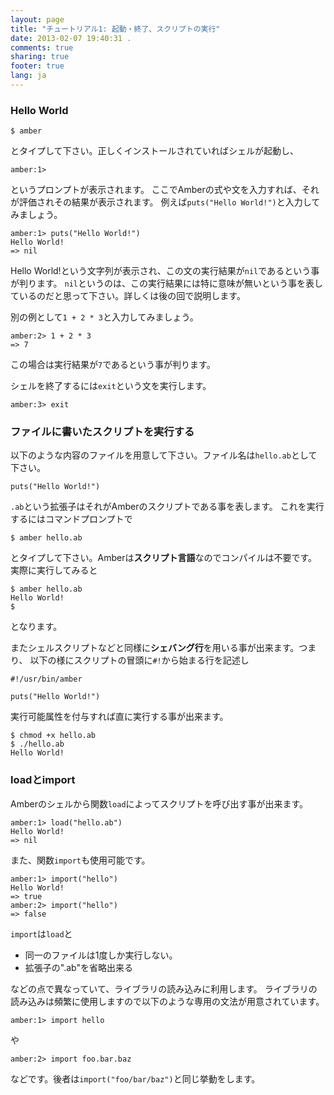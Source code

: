 ```yaml
---
layout: page
title: "チュートリアル1: 起動・終了、スクリプトの実行"
date: 2013-02-07 19:40:31 .
comments: true
sharing: true
footer: true
lang: ja
---
```


### Hello World

    $ amber

とタイプして下さい。正しくインストールされていればシェルが起動し、

    amber:1>

というプロンプトが表示されます。
ここでAmberの式や文を入力すれば、それが評価されその結果が表示されます。
例えば`puts("Hello World!")`と入力してみましょう。

    amber:1> puts("Hello World!")
    Hello World!
    => nil

Hello World!という文字列が表示され、この文の実行結果が`nil`であるという事が判ります。
`nil`というのは、この実行結果には特に意味が無いという事を表しているのだと思って下さい。詳しくは後の回で説明します。

別の例として`1 + 2 * 3`と入力してみましょう。

    amber:2> 1 + 2 * 3
    => 7

この場合は実行結果が`7`であるという事が判ります。

シェルを終了するには`exit`という文を実行します。

    amber:3> exit


### ファイルに書いたスクリプトを実行する

以下のような内容のファイルを用意して下さい。ファイル名は`hello.ab`として下さい。

    puts("Hello World!")

`.ab`という拡張子はそれがAmberのスクリプトである事を表します。
これを実行するにはコマンドプロンプトで

    $ amber hello.ab

とタイプして下さい。Amberは**スクリプト言語**なのでコンパイルは不要です。
実際に実行してみると

    $ amber hello.ab
    Hello World!
    $

となります。

またシェルスクリプトなどと同様に**シェバング行**を用いる事が出来ます。つまり、
以下の様にスクリプトの冒頭に`#!`から始まる行を記述し

    #!/usr/bin/amber

    puts("Hello World!")

実行可能属性を付与すれば直に実行する事が出来ます。

    $ chmod +x hello.ab
    $ ./hello.ab
    Hello World!

### loadとimport

Amberのシェルから関数`load`によってスクリプトを呼び出す事が出来ます。

    amber:1> load("hello.ab")
    Hello World!
    => nil

また、関数`import`も使用可能です。

    amber:1> import("hello")
    Hello World!
    => true
    amber:2> import("hello")
    => false

`import`は`load`と

* 同一のファイルは1度しか実行しない。
* 拡張子の".ab"を省略出来る

などの点で異なっていて、ライブラリの読み込みに利用します。
ライブラリの読み込みは頻繁に使用しますので以下のような専用の文法が用意されています。

    amber:1> import hello

や

    amber:2> import foo.bar.baz

などです。後者は`import("foo/bar/baz")`と同じ挙動をします。
